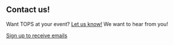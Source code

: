 ## Contact us!
Want TOPS at your event? [Let us know!](https://github.com/nasa/Transform-to-Open-Science/discussions) We want to hear from you!

[Sign up to receive emails](https://docs.google.com/forms/d/e/1FAIpQLSeb_6PdbaPYFcVwXWgMJ053Q_pF2rW2YOu51Qmrh5nWaRYc7Q/viewform)

<!--- Invite us to visit your campus or organization --->

<!--- Become a TOPS Champion (brand ambassador) --->
